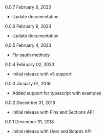 0.0.7 February 9, 2023
  - Update documentation

0.0.6 February 9, 2023
  - Update documentation

0.0.5 February 4, 2023
  - Fix oauth methods

0.0.4 February 02, 2023
  - Initial release with v5 support

0.0.3 January 01, 2019
  - Added support for typescript with examples

0.0.2 December 31, 2018
  - Initial release with Pins and Sections API

0.0.1 December 31, 2018
  - Initial release with User and Boards API